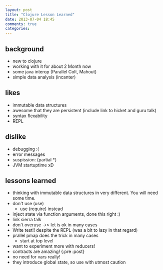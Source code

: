 ```yaml
---
layout: post
title: "Clojure Lesson Learned"
date: 2013-07-04 18:45
comments: true
categories: 
---
```


## background

- new to clojure
- working with it for about 2 Month now
- some java interop (Parallel Colt, Mahout)
- simple data analysis (incanter)


## likes

- immutable data structures
- awesome that they are persistent (include link to hicket and guru talk)
- syntax flexability
- REPL


## dislike

- debugging :(
- error messages
- suspission: (partial *)
- JVM startuptime xD


## lessons learned

- thinking with immutable data structures in very different. You will need some time.
- don't use (use)
	- use (require) instead
- inject state via function arguments, done this right :)
- link sierra talk
- don't overuse ->> let is ok in many cases
- Write test!! despite the REPL (was a bit to lazy in that regard)
- prallel pmap does the trick in many cases
	- start at top level
- want to experiment more with reducers!
- contracts are amazing! {:pre :post}
- no need for vars really!
- they introduce global state, so use with utmost caution